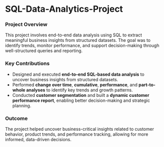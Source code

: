 # SQL-Data-Analytics-Project

### Project Overview
This project involves end-to-end data analysis using SQL to extract meaningful business insights from structured datasets. The goal was to identify trends, monitor performance, and support decision-making through well-structured queries and reporting.

### Key Contributions

- Designed and executed **end-to-end SQL-based data analysis** to uncover business insights from structured datasets.
- Performed **change over time**, **cumulative**, **performance**, and **part-to-whole analyses** to identify key trends and growth patterns.
- Conducted **customer segmentation** and built a **dynamic customer performance report**, enabling better decision-making and strategic planning.

### Outcome
The project helped uncover business-critical insights related to customer behavior, product trends, and performance tracking, allowing for more informed, data-driven decisions.


